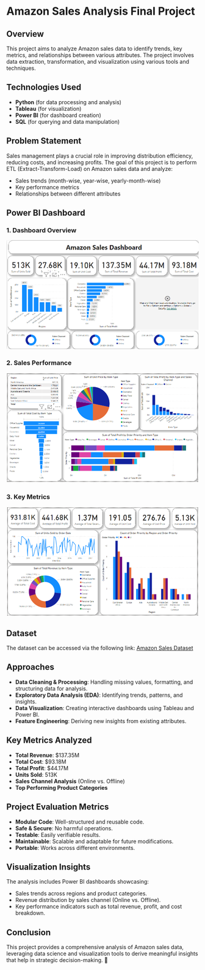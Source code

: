 # Amazon Sales Analysis Final Project

## Overview
This project aims to analyze Amazon sales data to identify trends, key metrics, and relationships between various attributes. The project involves data extraction, transformation, and visualization using various tools and techniques.

## Technologies Used
- **Python** (for data processing and analysis)
- **Tableau** (for visualization)
- **Power BI** (for dashboard creation)
- **SQL** (for querying and data manipulation)

## Problem Statement
Sales management plays a crucial role in improving distribution efficiency, reducing costs, and increasing profits. The goal of this project is to perform ETL (Extract-Transform-Load) on Amazon sales data and analyze:
- Sales trends (month-wise, year-wise, yearly-month-wise)
- Key performance metrics
- Relationships between different attributes

## Power BI Dashboard

### 1. Dashboard Overview

![Dashboard Overview](PowerBIDashboard/DashboardOverview.png)

### 2. Sales Performance

![Sales Performance](PowerBIDashboard/SalesPerformance.png)

### 3. Key Metrics

![Key Metrics](PowerBIDashboard/KeyMatrices.png)


## Dataset
The dataset can be accessed via the following link:
[Amazon Sales Dataset](https://drive.google.com/file/d/10sofXyF6NjwN6ngLyFfiPI-CUDpeqaN_/view?usp=share_link)

## Approaches
- **Data Cleaning & Processing**: Handling missing values, formatting, and structuring data for analysis.
- **Exploratory Data Analysis (EDA)**: Identifying trends, patterns, and insights.
- **Data Visualization**: Creating interactive dashboards using Tableau and Power BI.
- **Feature Engineering**: Deriving new insights from existing attributes.

## Key Metrics Analyzed
- **Total Revenue**: $137.35M
- **Total Cost**: $93.18M
- **Total Profit**: $44.17M
- **Units Sold**: 513K
- **Sales Channel Analysis** (Online vs. Offline)
- **Top Performing Product Categories**

## Project Evaluation Metrics
- **Modular Code**: Well-structured and reusable code.
- **Safe & Secure**: No harmful operations.
- **Testable**: Easily verifiable results.
- **Maintainable**: Scalable and adaptable for future modifications.
- **Portable**: Works across different environments.

## Visualization Insights
The analysis includes Power BI dashboards showcasing:
- Sales trends across regions and product categories.
- Revenue distribution by sales channel (Online vs. Offline).
- Key performance indicators such as total revenue, profit, and cost breakdown.

## Conclusion
This project provides a comprehensive analysis of Amazon sales data, leveraging data science and visualization tools to derive meaningful insights that help in strategic decision-making. 🚀
